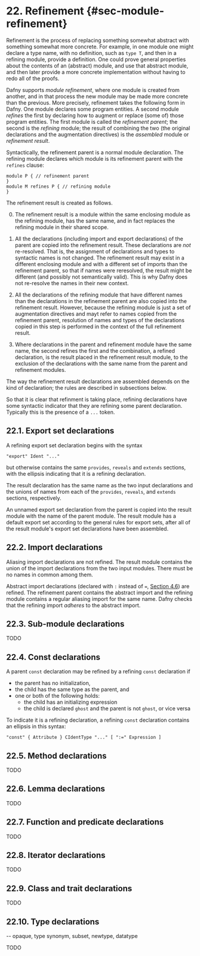 # 22. Refinement {#sec-module-refinement}

Refinement is the process of replacing something somewhat abstract with something somewhat more concrete.
For example, in one module one might declare a type name, with no definition,
such as `type T`, and then in a refining module, provide a definition.
One could prove general properties about the contents of an (abstract) module,
and use that abstract module, and then later provide a more concrete implementation without having to redo all of the proofs.

Dafny supports _module refinement_, where one module is created from another,
and in that process the new module may be made more concrete than the previous.
More precisely, refinement takes the following form in Dafny. One module
declares some program entities. A second module _refines_ the first by
declaring how to augment or replace (some of) those program entities.
The first module is called the _refinement parent_; the second is the
_refining_ module; the result of combining the two (the original declarations
and the augmentation directives) is the _assembled_ module or _refinement result_.

Syntactically, the refinement parent is a normal module declaration.
The refining module declares which module is its refinement parent with the
`refines` clause:
```
module P { // refinement parent
}
module M refines P { // refining module
}
```

The refinement result is created as follows.

0) The refinement result is a module within the same enclosing module as the
refining module, has the same name, and in fact replaces the refining module  in their shared scope.

1) All the declarations (including import and export declarations) of the parent are copied into the refinement result.
These declarations are _not_ re-resolved. That is, the assignment of
declarations and types to syntactic names is not changed. The refinement
result may exist in a different enclosing module and with a different set of
imports than the refinement parent, so that if names were reresolved, the
result might be different (and possibly not semantically valid).
This is why Dafny does not re-resolve the names in their new context.

2) All the declarations of the refining module that have different names
than the declarations in the refinement parent are also copied into the
refinement result.
However, because the refining module is just a set of augmentation
directives and mayt refer to names copied from the refinement parent,
resolution of names and types of the declarations copied in this step is
performed in the context of the full refinement result.

3) Where declarations in the parent and refinement module have the same name,
the second refines the first and the combination, a refined declaration, is
the result placed in the refinement result module, to the exclusion of the
declarations with the same name from the parent and refinement modules.

The way the refinement result declarations are assembled depends on the kind of declaration;
the rules are described in subsections below.

So that it is clear that refinment is taking place, refining declarations
have some syntactic indicator that they are refining some parent declaration.
Typically this is the presence of a `...` token.

## 22.1. Export set declarations

A refining export set declaration begins with the syntax
````grammar
"export" Ident "..."
````
but otherwise contains the same `provides`, `reveals` and `extends` sections,
with the ellipsis indicating that it is a refining declaration.

The result declaration has the same name as the two input declarations and the unions of names from each of the `provides`, `reveals`, and `extends`
sections, respectively.

An unnamed export set declaration from the parent is copied into the result
module with the name of the parent module. The result module has a default
export set according to the general rules for export sets, after all of
the result module's export set declarations have been assembled.

## 22.2. Import declarations

Aliasing import declarations are not refined. The result module contains the union
of the import declarations from the two input modules.
There must be no names in common among them.

Abstract import declarations (declared with `:` instead of `=`, [Section 4.6](#sec-module-abstraction)) are refined. The refinement parent contains the
abstract import and the refining module contains a regular aliasing
import for the same name. Dafny checks that the refining import _adheres_ to
the abstract import.

## 22.3. Sub-module declarations

TODO

## 22.4. Const declarations

A parent `const` declaration may be refined by a refining `const` declaration
if

* the parent has no initialization,
* the child has the same type as the parent, and
* one or both of the following holds:
   * the child has an initializing expression
   * the child is declared `ghost` and the parent is not `ghost`, or vice versa

To indicate it is a refining declaration, a refining `const` declaration
contains an ellipsis in this syntax:
```grammar
"const" { Attribute } CIdentType "..." [ ":=" Expression ]
```

## 22.5. Method declarations

TODO

## 22.6. Lemma declarations

TODO

## 22.7. Function and predicate declarations

TODO

## 22.8. Iterator declarations

TODO

## 22.9. Class and trait declarations

TODO

## 22.10. Type declarations
-- opaque, type synonym, subset, newtype, datatype

TODO

